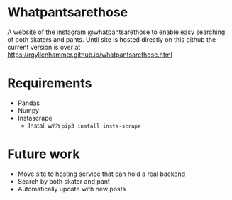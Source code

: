 # Whatpantsarethose

A website of the instagram @whatpantsarethose to enable easy searching of both skaters and pants. Until site is hosted directly on this github the current version is over at https://rgyllenhammer.github.io/whatpantsarethose.html

# Requirements

- Pandas
- Numpy
- Instascrape
  - Install with `pip3 install insta-scrape`

# Future work

- Move site to hosting service that can hold a real backend
- Search by both skater and pant
- Automatically update with new posts
